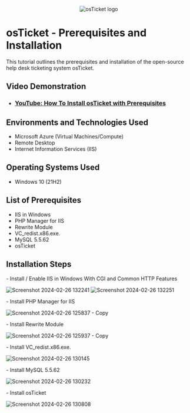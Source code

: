 <p align="center">
<img src="https://i.imgur.com/Clzj7Xs.png" alt="osTicket logo"/>
</p>

<h1>osTicket - Prerequisites and Installation</h1>
This tutorial outlines the prerequisites and installation of the open-source help desk ticketing system osTicket.<br />


<h2>Video Demonstration</h2>

- ### [YouTube: How To Install osTicket with Prerequisites](https://www.youtube.com/watch?v=Vc4OFiHTSRc)

<h2>Environments and Technologies Used</h2>

- Microsoft Azure (Virtual Machines/Compute)
- Remote Desktop
- Internet Information Services (IIS)

<h2>Operating Systems Used </h2>

- Windows 10</b> (21H2)

<h2>List of Prerequisites</h2>

- IIS in Windows
- PHP Manager for IIS 
- Rewrite Module 
- VC_redist.x86.exe.
- MySQL 5.5.62
- osTicket

<h2>Installation Steps</h2>

<p>- Install / Enable IIS in Windows With CGI and Common HTTP Features</p>

![Screenshot 2024-02-26 132241](https://github.com/QBurn5/osticket-prereqs/assets/93794708/d4fb0cfe-fba2-4c51-9d8e-daa6da5ac667)
![Screenshot 2024-02-26 132251](https://github.com/QBurn5/osticket-prereqs/assets/93794708/66d05047-bdee-4549-b9a1-e272c82b7167)
<p>- Install PHP Manager for IIS</p>

![Screenshot 2024-02-26 125837 - Copy](https://github.com/QBurn5/osticket-prereqs/assets/93794708/49a4e90f-fe9e-45e7-a68f-99127565724b)
<p>- Install Rewrite Module</p>


![Screenshot 2024-02-26 125937 - Copy](https://github.com/QBurn5/osticket-prereqs/assets/93794708/214b0fc8-42d5-42da-a4ab-14a88389a6e7)
<p>- Install VC_redist.x86.exe.</p>

![Screenshot 2024-02-26 130145](https://github.com/QBurn5/osticket-prereqs/assets/93794708/aa17e4e4-e3a8-4ea6-bb28-fc590d482c93)
<p>- Install MySQL 5.5.62</p>

![Screenshot 2024-02-26 130232](https://github.com/QBurn5/osticket-prereqs/assets/93794708/6943ad50-9e50-4c8e-aaeb-70e973abce58)

<p>- Install osTicket</p>

![Screenshot 2024-02-26 130808](https://github.com/QBurn5/osticket-prereqs/assets/93794708/fbc3f31c-3e59-4481-a576-907484f117fd)



